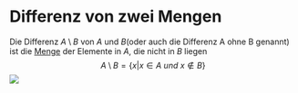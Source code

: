 # Differenz von zwei Mengen
Die Differenz $A \setminus B$ von $A$ und $B$(oder auch die Differenz A ohne B genannt) ist die [Menge](Mengen.md) der Elemente in $A$, die nicht in $B$ liegen $$A \setminus B = \{x|x \in A\ und\ x\notin B\}$$
![](Differenz%20von%20zwei%20Mengen.png)
